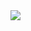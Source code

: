 
<img src="https://github.com/MerouaneBellaha/MerouaneBellaha/blob/master/banner.png" />

<!--
## I'm currently using:  
• MVC, OOP  
• Communication patterns: Protocol Delegate, NotificationCenter, Completion Handler  
• Generic networking, Result type, JSON  
• Data Persistance: Generic CoreData, UserDefaults   
• Apis: translate.googleapis.com, coinapi.io, api.openweathermap.org, api.themoviedb.org, fixer.io  
• Unit test  
## What are my next focus point:  
• MVVM  
• TDD  
• Alamofire, Realm  
• UICollectionView   
• SwiftUI   
• Animation  
-->
